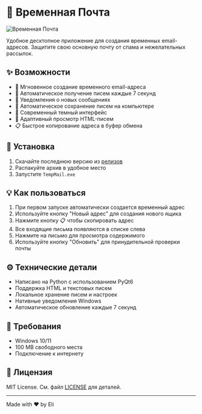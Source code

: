 # 📧 Временная Почта

![Временная Почта](screenshots/preview.png)

Удобное десктопное приложение для создания временных email-адресов. Защитите свою основную почту от спама и нежелательных рассылок.

## ✨ Возможности

- 🔄 Мгновенное создание временного email-адреса
- 📨 Автоматическое получение писем каждые 7 секунд
- 🔔 Уведомления о новых сообщениях
- 💾 Автоматическое сохранение писем на компьютере
- 🎨 Современный темный интерфейс
- 📱 Адаптивный просмотр HTML-писем
- 📋 Быстрое копирование адреса в буфер обмена

## 🚀 Установка

1. Скачайте последнюю версию из [релизов](https://github.com/username/tempmail/releases)
2. Распакуйте архив в удобное место
3. Запустите `TempMail.exe`

## 💡 Как пользоваться

1. При первом запуске автоматически создается временный адрес
2. Используйте кнопку "Новый адрес" для создания нового ящика
3. Нажмите кнопку 📋 чтобы скопировать адрес
4. Все входящие письма появляются в списке слева
5. Нажмите на письмо для просмотра содержимого
6. Используйте кнопку "Обновить" для принудительной проверки почты

## ⚙️ Технические детали

- Написано на Python с использованием PyQt6
- Поддержка HTML и текстовых писем
- Локальное хранение писем и настроек
- Нативные уведомления Windows
- Автоматическое обновление каждые 7 секунд

## 📝 Требования

- Windows 10/11
- 100 MB свободного места
- Подключение к интернету

## 📜 Лицензия

MIT License. См. файл [LICENSE](LICENSE) для деталей.

---
Made with ❤️ by Eli
